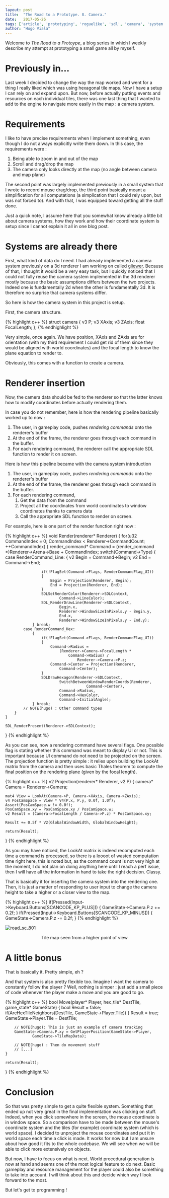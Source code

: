 ```yaml
---
layout: post
title:  "The Road to a Prototype. 8. Camera."
date:   2017-05-26
tags: ['article', 'prototyping', 'roguelike', 'sdl', 'camera', 'system', 'rendering']
author: "Hugo Viala"
---
```


Welcome to *The Road to a Protoype*, a blog series in which I weekly describe my attempt at prototyping a small game all by myself.

# Previously in...

Last week I decided to change the way the map worked and went for a thing I really liked which was using hexagonal tile maps. Now I have a setup I can rely on and expand upon. But now, before actually putting events and resources on each individual tiles, there was one last thing that I wanted to add to the engine to navigate more easily in the map : a camera system.

# Requirements

I like to have precise requirements when I implement something, even though I do not always explicitly write them down. In this case, the requirements were :

1. Being able to zoom in and out of the map
2. Scroll and drag/drop the map
3. The camera only looks directly at the map (no angle between camera and map plane)

The second point was largely implemented previously in a small system that I wrote to record mouse drag/drop, the third point basically meant a simplification for all computations (a simplication that I could rely upon, but was not forced to). And with that, I was equipped toward getting all the stuff done.

Just a quick note, I assume here that you somewhat know already a little bit about camera systems, how they work and how their coordinate system is setup since I cannot explain it all in one blog post.

# Systems are already there

First, what kind of data do I need. I had already implemented a camera system previously on a 3d renderer I am working on called [gliewer](https://github.com/rivten/gliewer). Because of that, I thought it would be a very easy task, but I quickly noticed that I could not fully reuse the camera system implemented in the 3d renderer mostly because the basic assumptions differs between the two projects. Indeed one is fundamentally 2d when the other is fundamentally 3d. It is therefore no surprise that camera systems differ.

So here is how the camera system in this project is setup.

First, the camera structure.

{% highlight c++ %}
struct camera
{
	v3 P;
	v3 XAxis;
	v3 ZAxis;
	float FocalLength;
};
{% endhighlight %}

Very simple, once again. We have position, XAxis and ZAxis are for orientation (with my third requirement I could get rid of them since they would be aligned with world coordinates) and the focal length to know the plane equation to render to.

Obviously, this comes with a function to create a camera.

# Renderer insertion

Now, the camera data should be fed to the renderer so that the latter knows how to modify coordinates before actually rendering them.

In case you do not remember, here is how the rendering pipeline basically worked up to now :

1. The user, in gameplay code, pushes *rendering commands* onto the renderer's buffer
2. At the end of the frame, the renderer goes through each command in the buffer.
3. For each rendering command, the renderer call the appropriate SDL function to render it on screen.

Here is how this pipeline became with the camera system introduction

1. The user, in gameplay code, pushes *rendering commands* onto the renderer's buffer
2. At the end of the frame, the renderer goes through each command in the buffer.
3. For each rendering command,
	1. Get the data from the command
	2. Project all the coordinates from world coordinates to window coordinates thanks to camera data
	3. Call the appropriate SDL function to render on screen.

For example, here is one part of the render function right now :

{% highlight c++ %}
void Render(renderer* Renderer)
{
	for(u32 CommandIndex = 0; CommandIndex < Renderer->CommandCount; ++CommandIndex)
	{
		render_command* Command = (render_command *)Renderer->Arena->Base + CommandIndex;
		switch(Command->Type)
		{
			case RenderCommand_Line:
				{
					v2 Begin = Command->Begin;
					v2 End = Command->End;

					if(!FlagSet(Command->Flags, RenderCommandFlag_UI))
					{
						Begin = Projection(Renderer, Begin);
						End = Projection(Renderer, End);
					}
					SDLSetRenderColor(Renderer->SDLContext, 
							Command->LineColor);
					SDL_RenderDrawLine(Renderer->SDLContext, 
							Begin.x, 
							Renderer->WindowSizeInPixels.y - Begin.y,
							End.x, 
							Renderer->WindowSizeInPixels.y - End.y);
				} break;
			case RenderCommand_Hex:
				{
					if(!FlagSet(Command->Flags, RenderCommandFlag_UI))
					{
						Command->Radius = 
							(Renderer->Camera->FocalLength * 
								Command->Radius) / 
									Renderer->Camera->P.z;
						Command->Center = Projection(Renderer, 
							Command->Center);
					}
					SDLDrawHexagon(Renderer->SDLContext, 
							SwitchBetweenWindowRenderCoords(Renderer, 
										Command->Center), 
							Command->Radius, 
							Command->HexColor, 
							Command->InitialAngle);
				} break;
			// NOTE(hugo) : Other command types
		}
	}

	SDL_RenderPresent(Renderer->SDLContext);
}
{% endhighlight %}

As you can see, now a rendering command have several flags. One possible flag is stating whether this command was meant to display UI or not. This is important because UI command do not need to be projected on the screen.
The projection function is pretty simple : it relies upon building the LookAt matrix from the camera and then uses basic Thales theorem to compute the final position on the rendering plane (given by the focal length).

{% highlight c++ %}
v2 Projection(renderer* Renderer, v2 P)
{
	camera* Camera = Renderer->Camera;

	mat4 View = LookAt(Camera->P, Camera->XAxis, Camera->ZAxis);
	v4 PosCamSpace = View * V4(P.x, P.y, 0.0f, 1.0f);
	Assert(PosCamSpace.w != 0.0f);
	PosCamSpace.xy = PosCamSpace.xy / PosCamSpace.w;
	v2 Result = (Camera->FocalLength / Camera->P.z) * PosCamSpace.xy;

	Result += 0.5f * V2(GlobalWindowWidth, GlobalWindowHeight);

	return(Result);
}
{% endhighlight %}

As you may have noticed, the LookAt matrix is indeed recomputed each time a command is processed, so there is a loooot of wasted computation time right here, this is noted but, as the command count is not very high at the moment, I do not plan on doing anything here until I reach a perf issue, then I will have all the information in hand to take the right decision. Classy.

That is basically it for inserting the camera system into the rendering one. Then, it is just a matter of responding to user input to change the camera height to take a higher or a closer view to the map.

{% highlight c++ %}
if(Pressed(Input->Keyboard.Buttons[SCANCODE_KP_PLUS]))
{
	GameState->Camera.P.z += 0.2f;
}
if(Pressed(Input->Keyboard.Buttons[SCANCODE_KP_MINUS]))
{
	GameState->Camera.P.z -= 0.2f;
}
{% endhighlight %}

![road_sc_801](/images/proto_road/road_sc_801.png)
<center>Tile map seen from a higher point of view</center>

# A little bonus

That is basically it. Pretty simple, eh ?

And that system is also pretty flexible too. Imagine I want the camera to constantly follow the player ? Well, nothing is simper : just add a small piece of code whenever the player make a move and you are good to go.

{% highlight c++ %}
bool Move(player* Player, hex_tile* DestTile, game_state* GameState)
{
	bool Result = false;
	if(AreHexTileNeighbors(DestTile, GameState->Player.Tile))
	{
		Result = true;
		GameState->Player.Tile = DestTile;

		// NOTE(hugo): This is just an example of camera tracking
		GameState->Camera.P.xy = GetPlayerPosition(GameState->Player, 
				GameState->TileMapData);

		// NOTE(hugo) : Then do movement stuff
		// [...]
	}

	return(Result);
}
{% endhighlight %}

# Conclusion

So that was pretty simple to get a quite flexible system.
Something that ended up not very great in the final implementation was clicking on stuff. Indeed, when you click somewhere in the screen, the mouse coordinate is in window space. So a comparison have to be made between the mouse's coordinate system and the tiles (for example) coordinate system (which is world space). I decided to unproject the mouse coordinates and put it in world space each time a click is made. It works for now but I am unsure about how good it fits to the whole codebase. We will see when we will be able to click more extensively on objects.

But now, I have to focus on what is next. World procedural generation is now at hand and seems one of the most logical feature to do next. Basic gameplay and resource management for the player could also be something to take into account. I will think about this and decide which way I look forward to the most.

But let's get to programming !
